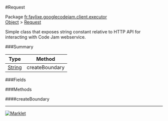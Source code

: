#Request

Package [fr.faylixe.googlecodejam.client.executor](https://github.com/Faylixe/googlecodejam-client/blob/master/fr/faylixe/googlecodejam/client/executor)<br>
[Object]() > [Request](https://github.com/Faylixe/googlecodejam-client/blob/master/javadoc/fr/faylixe/googlecodejam/client/executor/Request.md)

<p>Simple class that exposes string constant
 relative to HTTP API for interacting with
 Code Jam webservice.</p>

###Summary


| Type | Method |
| --- | --- |
| [String]() | createBoundary |

###Fields


###Methods

####createBoundary


---
[![Marklet](https://img.shields.io/badge/Generated%20by-Marklet-green.svg)](https://github.com/Faylixe/marklet)